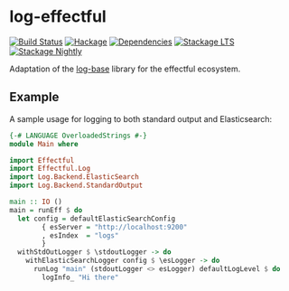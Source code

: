 # log-effectful

[![Build Status](https://github.com/haskell-effectful/log-effectful/workflows/Haskell-CI/badge.svg?branch=master)](https://github.com/haskell-effectful/log-effectful/actions?query=branch%3Amaster)
[![Hackage](https://img.shields.io/hackage/v/log-effectful.svg)](https://hackage.haskell.org/package/log-effectful)
[![Dependencies](https://img.shields.io/hackage-deps/v/log-effectful.svg)](https://packdeps.haskellers.com/feed?needle=andrzej@rybczak.net)
[![Stackage LTS](https://www.stackage.org/package/log-effectful/badge/lts)](https://www.stackage.org/lts/package/log-effectful)
[![Stackage Nightly](https://www.stackage.org/package/log-effectful/badge/nightly)](https://www.stackage.org/nightly/package/log-effectful)

Adaptation of the [log-base](https://hackage.haskell.org/package/log-base)
library for the effectful ecosystem.

## Example

A sample usage for logging to both standard output and Elasticsearch:

```haskell
{-# LANGUAGE OverloadedStrings #-}
module Main where

import Effectful
import Effectful.Log
import Log.Backend.ElasticSearch
import Log.Backend.StandardOutput

main :: IO ()
main = runEff $ do
  let config = defaultElasticSearchConfig
        { esServer = "http://localhost:9200"
        , esIndex  = "logs"
        }
  withStdOutLogger $ \stdoutLogger -> do
    withElasticSearchLogger config $ \esLogger -> do
      runLog "main" (stdoutLogger <> esLogger) defaultLogLevel $ do
        logInfo_ "Hi there"
```
